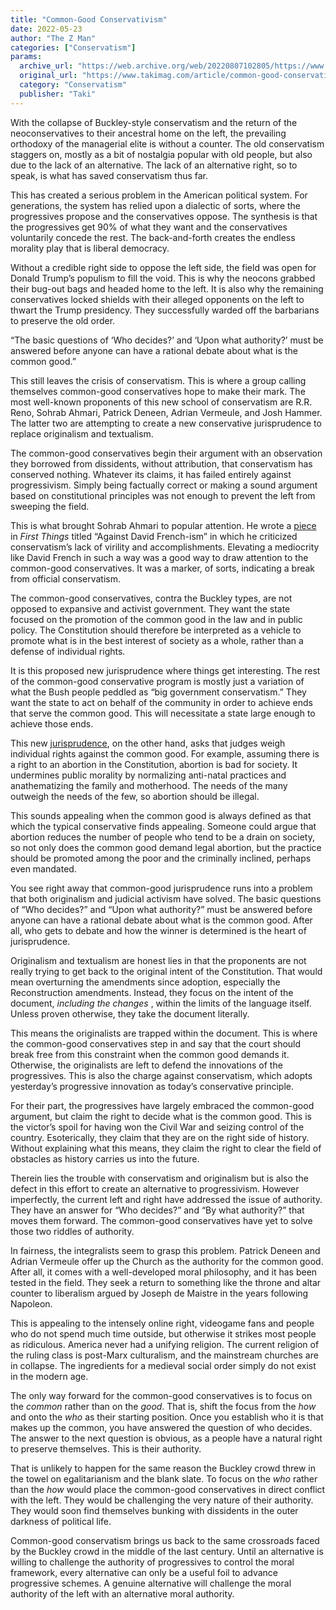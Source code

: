 ```yaml
---
title: "Common-Good Conservativism"
date: 2022-05-23
author: "The Z Man"
categories: ["Conservatism"]
params:
  archive_url: "https://web.archive.org/web/20220807102805/https://www.takimag.com/article/common-good-conservativism/"
  original_url: "https://www.takimag.com/article/common-good-conservativism/"
  category: "Conservatism"
  publisher: "Taki"
---
```


With the collapse of Buckley-style conservatism and the return of the neoconservatives to their ancestral home on the left, the prevailing orthodoxy of the managerial elite is without a counter. The old conservatism staggers on, mostly as a bit of nostalgia popular with old people, but also due to the lack of an alternative. The lack of an alternative right, so to speak, is what has saved conservatism thus far.

This has created a serious problem in the American political system. For generations, the system has relied upon a dialectic of sorts, where the progressives propose and the conservatives oppose. The synthesis is that the progressives get 90% of what they want and the conservatives voluntarily concede the rest. The back-and-forth creates the endless morality play that is liberal democracy.

Without a credible right side to oppose the left side, the field was open for Donald Trump’s populism to fill the void. This is why the neocons grabbed their bug-out bags and headed home to the left. It is also why the remaining conservatives locked shields with their alleged opponents on the left to thwart the Trump presidency. They successfully warded off the barbarians to preserve the old order.

“The basic questions of ‘Who decides?’ and ‘Upon what authority?’ must be answered before anyone can have a rational debate about what is the common good.”

This still leaves the crisis of conservatism. This is where a group calling themselves common-good conservatives hope to make their mark. The most well-known proponents of this new school of conservatism are R.R. Reno, Sohrab Ahmari, Patrick Deneen, Adrian Vermeule, and Josh Hammer. The latter two are attempting to create a new conservative jurisprudence to replace originalism and textualism.

The common-good conservatives begin their argument with an observation they borrowed from dissidents, without attribution, that conservatism has conserved nothing. Whatever its claims, it has failed entirely against progressivism. Simply being factually correct or making a sound argument based on constitutional principles was not enough to prevent the left from sweeping the field.

This is what brought Sohrab Ahmari to popular attention. He wrote a [piece](https://web.archive.org/web/20220816133401/https://www.firstthings.com/web-exclusives/2019/05/against-david-french-ism) in _First Things_ titled “Against David French-ism” in which he criticized conservatism’s lack of virility and accomplishments. Elevating a mediocrity like David French in such a way was a good way to draw attention to the common-good conservatives. It was a marker, of sorts, indicating a break from official conservatism.

The common-good conservatives, contra the Buckley types, are not opposed to expansive and activist government. They want the state focused on the promotion of the common good in the law and in public policy. The Constitution should therefore be interpreted as a vehicle to promote what is in the best interest of society as a whole, rather than a defense of individual rights.

It is this proposed new jurisprudence where things get interesting. The rest of the common-good conservative program is mostly just a variation of what the Bush people peddled as “big government conservatism.” They want the state to act on behalf of the community in order to achieve ends that serve the common good. This will necessitate a state large enough to achieve those ends.

This new [jurisprudence](https://web.archive.org/web/20220816133401/https://www.harvard-jlpp.com/wp-content/uploads/sites/21/2021/06/Final-Hammer.pdf), on the other hand, asks that judges weigh individual rights against the common good. For example, assuming there is a right to an abortion in the Constitution, abortion is bad for society. It undermines public morality by normalizing anti-natal practices and anathematizing the family and motherhood. The needs of the many outweigh the needs of the few, so abortion should be illegal.

This sounds appealing when the common good is always defined as that which the typical conservative finds appealing. Someone could argue that abortion reduces the number of people who tend to be a drain on society, so not only does the common good demand legal abortion, but the practice should be promoted among the poor and the criminally inclined, perhaps even mandated.

You see right away that common-good jurisprudence runs into a problem that both originalism and judicial activism have solved. The basic questions of “Who decides?” and “Upon what authority?” must be answered before anyone can have a rational debate about what is the common good. After all, who gets to debate and how the winner is determined is the heart of jurisprudence.

Originalism and textualism are honest lies in that the proponents are not really trying to get back to the original intent of the Constitution. That would mean overturning the amendments since adoption, especially the Reconstruction amendments. Instead, they focus on the intent of the document, _including the changes_ , within the limits of the language itself. Unless proven otherwise, they take the document literally.

This means the originalists are trapped within the document. This is where the common-good conservatives step in and say that the court should break free from this constraint when the common good demands it. Otherwise, the originalists are left to defend the innovations of the progressives. This is also the charge against conservatism, which adopts yesterday’s progressive innovation as today’s conservative principle.

For their part, the progressives have largely embraced the common-good argument, but claim the right to decide what is the common good. This is the victor’s spoil for having won the Civil War and seizing control of the country. Esoterically, they claim that they are on the right side of history. Without explaining what this means, they claim the right to clear the field of obstacles as history carries us into the future.

Therein lies the trouble with conservatism and originalism but is also the defect in this effort to create an alternative to progressivism. However imperfectly, the current left and right have addressed the issue of authority. They have an answer for “Who decides?” and “By what authority?” that moves them forward. The common-good conservatives have yet to solve those two riddles of authority.

In fairness, the integralists seem to grasp this problem. Patrick Deneen and Adrian Vermeule offer up the Church as the authority for the common good. After all, it comes with a well-developed moral philosophy, and it has been tested in the field. They seek a return to something like the throne and altar counter to liberalism argued by Joseph de Maistre in the years following Napoleon.

This is appealing to the intensely online right, videogame fans and people who do not spend much time outside, but otherwise it strikes most people as ridiculous. America never had a unifying religion. The current religion of the ruling class is post-Marx culturalism, and the mainstream churches are in collapse. The ingredients for a medieval social order simply do not exist in the modern age.

The only way forward for the common-good conservatives is to focus on the _common_ rather than on the _good_. That is, shift the focus from the _how_ and onto the _who_ as their starting position. Once you establish who it is that makes up the common, you have answered the question of who decides. The answer to the next question is obvious, as a people have a natural right to preserve themselves. This is their authority.

That is unlikely to happen for the same reason the Buckley crowd threw in the towel on egalitarianism and the blank slate. To focus on the _who_ rather than the _how_ would place the common-good conservatives in direct conflict with the left. They would be challenging the very nature of their authority. They would soon find themselves bunking with dissidents in the outer darkness of political life.

Common-good conservatism brings us back to the same crossroads faced by the Buckley crowd in the middle of the last century. Until an alternative is willing to challenge the authority of progressives to control the moral framework, every alternative can only be a useful foil to advance progressive schemes. A genuine alternative will challenge the moral authority of the left with an alternative moral authority.
